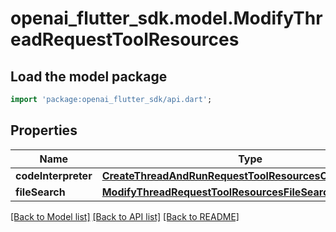# openai_flutter_sdk.model.ModifyThreadRequestToolResources

## Load the model package
```dart
import 'package:openai_flutter_sdk/api.dart';
```

## Properties
Name | Type | Description | Notes
------------ | ------------- | ------------- | -------------
**codeInterpreter** | [**CreateThreadAndRunRequestToolResourcesCodeInterpreter**](CreateThreadAndRunRequestToolResourcesCodeInterpreter.md) |  | [optional] 
**fileSearch** | [**ModifyThreadRequestToolResourcesFileSearch**](ModifyThreadRequestToolResourcesFileSearch.md) |  | [optional] 

[[Back to Model list]](../README.md#documentation-for-models) [[Back to API list]](../README.md#documentation-for-api-endpoints) [[Back to README]](../README.md)


